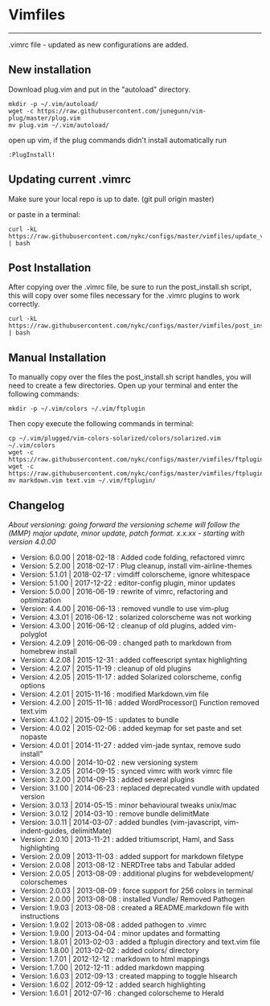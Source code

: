 # Vimfiles
---
.vimrc file - updated as new configurations are added.

## New installation

Download plug.vim and put in the "autoload" directory.

    mkdir -p ~/.vim/autoload/
    wget -c https://raw.githubusercontent.com/junegunn/vim-plug/master/plug.vim
    mv plug.vim ~/.vim/autoload/

open up vim, if the plug commands didn't install automatically run

    :PlugInstall!

## Updating current .vimrc
Make sure your local repo is up to date. (git pull origin master)

or paste in a terminal:

    curl -kL https://raw.githubusercontent.com/nykc/configs/master/vimfiles/update_vimrc.sh | bash

## Post Installation
After copying over the .vimrc file, be sure to run the post_install.sh script,
this will copy over some files necessary for the .vimrc plugins to work correctly.

    curl -kL https://raw.githubusercontent.com/nykc/configs/master/vimfiles/post_install.sh | bash

## Manual Installation
To manually copy over the files the post_install.sh script handles, you will need to create
a few directories. Open up your terminal and enter the following commands:

    mkdir -p ~/.vim/colors ~/.vim/ftplugin

Then copy execute the following commands in terminal:

    cp ~/.vim/plugged/vim-colors-solarized/colors/solarized.vim ~/.vim/colors
    wget -c https://raw.githubusercontent.com/nykc/configs/master/vimfiles/ftplugin/markdown.vim
    wget -c https://raw.githubusercontent.com/nykc/configs/master/vimfiles/ftplugin/text.vim
    mv markdown.vim text.vim ~/.vim/ftplugin/ 


## Changelog

*About versioning: going forward the versioning scheme will follow the (MMP)
major update, minor update, patch format. x.x.xx - starting with version 4.0.00*

- Version: 6.0.00 | 2018-02-18 : Added code folding, refactored vimrc
- Version: 5.2.00 | 2018-02-17 : Plug cleanup, install vim-airline-themes
- Version: 5.1.01 | 2018-02-17 : vimdiff colorscheme, ignore whitespace
- Version: 5.1.00 | 2017-12-22 : editor-config plugin, minor updates
- Version: 5.0.00 | 2016-06-19 : rewrite of vimrc, refactoring and optimization
- Version: 4.4.00 | 2016-06-13 : removed vundle to use vim-plug
- Version: 4.3.01 | 2016-06-12 : solarized colorscheme was not working
- Version: 4.3.00 | 2016-06-12 : cleanup of old plugins, added vim-polyglot
- Version: 4.2.09 | 2016-06-09 : changed path to markdown from homebrew install
- Version: 4.2.08 | 2015-12-31 : added coffeescript syntax highlighting
- Version: 4.2.07 | 2015-11-19 : cleanup of old plugins 
- Version: 4.2.05 | 2015-11-17 : added Solarized colorscheme, config options
- Version: 4.2.01 | 2015-11-16 : modified Markdown.vim file
- Version: 4.2.00 | 2015-11-16 : added WordProcessor() Function removed text.vim
- Version: 4.1.02 | 2015-09-15 : updates to bundle
- Version: 4.0.02 | 2015-02-06 : added keymap for set paste and set nopaste
- Version: 4.0.01 | 2014-11-27 : added vim-jade syntax, remove sudo install"
- Version: 4.0.00 | 2014-10-02 : new versioning system
- Version: 3.2.05 | 2014-09-15 : synced vimrc with work vimrc file
- Version: 3.2.00 | 2014-09-13 : added several plugins
- Version: 3.1.00 | 2014-06-23 : replaced deprecated vundle with updated version
- Version: 3.0.13 | 2014-05-15 : minor behavioural tweaks unix/mac
- Version: 3.0.12 | 2014-03-10 : remove bundle delimitMate
- Version: 3.0.11 | 2014-03-07 : added bundles (vim-javascript, vim-indent-guides, delimitMate)
- Version: 2.0.10 | 2013-11-21 : added tritiumscript, Haml, and Sass highlighting
- Version: 2.0.09 | 2013-11-03 : added support for markdown filetype
- Version: 2.0.08 | 2013-08-12 : NERDTree tabs and Tabular added
- Version: 2.0.05 | 2013-08-09 : additional plugins for webdevelopment/ colorschemes
- Version: 2.0.03 | 2013-08-09 : force support for 256 colors in terminal
- Version: 2.0.00 | 2013-08-08 : installed Vundle/ Removed Pathogen
- Version: 1.9.03 | 2013-08-08 : created a README.markdown file with instructions
- Version: 1.9.02 | 2013-08-08 : added pathogen to .vimrc
- Version: 1.9.00 | 2013-04-04 : minor updates and formatting
- Version: 1.8.01 | 2013-02-03 : added a ftplugin directory and text.vim file
- Version: 1.8.00 | 2013-02-02 : added colors/ directory
- Version: 1.7.01 | 2012-12-12 : markdown to html mappings
- Version: 1.7.00 | 2012-12-11 : added markdown mapping
- Version: 1.6.03 | 2012-09-13 : created mapping to toggle hlsearch
- Version: 1.6.02 | 2012-09-12 : added search highlighting
- Version: 1.6.01 | 2012-07-16 : changed colorscheme to Herald
